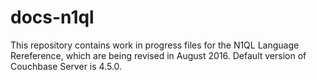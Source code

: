 # docs-n1ql
This repository contains work in progress files for the N1QL Language Rereference, which are being revised in August 2016.
Default version of Couchbase Server is 4.5.0.

